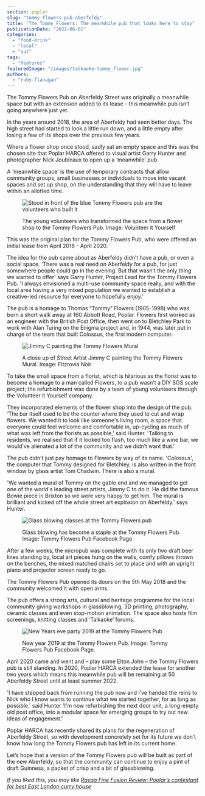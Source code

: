 ```yaml
---
section: poplar
slug: "tommy-flowers-pub-aberfeldy"
title: "The Tommy Flowers: The meanwhile pub that looks here to stay"
publicationDate: "2021-06-01"
categories: 
  - "food-drink"
  - "local"
  - "out"
tags: 
  - "features"
featuredImage: "/images/talkaoke-tommy_flower.jpg"
authors: 
  - "ruby-flanagan"
---
```


The Tommy Flowers Pub on Aberfeldy Street was originally a meanwhile space but with an extension added to its lease - this meanwhile pub isn’t going anywhere just yet.  

In the years around 2018, the area of Aberfeldy had seen better days. The high street had started to look a little run down, and a little empty after losing a few of its shops over the previous few years. 

Where a flower shop once stood, sadly sat an empty space and this was the chosen site that Poplar HARCA offered to visual artist Garry Hunter and photographer Nick Joubinaux to open up a ‘meanwhile’ pub.  
  
A ‘meanwhile space’ is the use of temporary contracts that allow community groups, small businesses or individuals to move into vacant spaces and set up shop, on the understanding that they will have to leave within an allotted time.

<figure>

![Stood in front of the blue Tommy Flowers pub are the volunteers who built it](/images/Volunteers-for-Tommy-Flowers-2-1024x683.jpg)

<figcaption>

The young volunteers who transformed the space from a flower shop to the Tommy Flowers Pub. Image: Volunteer it Yourself

</figcaption>

</figure>

This was the original plan for the Tommy Flowers Pub, who were offered an initial lease from April 2018 - April 2020.

The idea for the pub came about as Aberfeldy didn’t have a pub, or even a social space. ‘There was a real need on Aberfeldy for a pub, for just somewhere people could go in the evening. But that wasn’t the only thing we wanted to offer' says Garry Hunter, Project Lead for the Tommy Flowers Pub. 'I always envisioned a multi-use community space really, and with the local area having a very mixed population we wanted to establish a creative-led resource for everyone to hopefully enjoy.’ 

The pub is a homage to Thomas “Tommy” Flowers (1905-1998) who was born a short walk away at 160 Abbott Road, Poplar. Flowers first worked as an engineer with the British Post Office, then went on to Bletchley Park to work with Alan Turing on the Enigma project and, in 1944, was later put in charge of the team that built Colossus, the first modern computer. 

<figure>

![Jimmy C painting the Tommy Flowers Mural](/images/36340417_197027867683254_4508664149726724096_n-1024x683.jpg)

<figcaption>

A close up of Street Artist Jimmy C painting the Tommy Flowers Mural. Image: Fitzrovia Noir

</figcaption>

</figure>

To take the small space from a florist, which is hilarious as the florist was to become a homage to a man called Flowers, to a pub wasn’t a DIY SOS scale project; the refurbishment was done by a team of young volunteers through the Volunteer it Yourself company. 

They incorporated elements of the flower shop into the design of the pub. ‘The bar itself used to be the counter where they used to cut and wrap flowers. We wanted it to look like someone's living room, a space that everyone could feel welcome and comfortable in, up-cycling as much of what was left from the florists as possible,' said Hunter. 'Talking to residents, we realised that if it looked too flash, too much like a wine bar, we would’ve alienated a lot of the community and we didn’t want that.’

The pub didn’t just pay homage to Flowers by way of its name. 'Colossus', the computer that Tommy designed for Bletchley, is also written in the front window by glass artist Tom Chadwin. There is also a mural.

'We wanted a mural of Tommy on the gable end and we managed to get one of the world's leading street artists, Jimmy C to do it. He did the famous Bowie piece in Brixton so we were very happy to get him. The mural is brilliant and kicked off the whole street art explosion on Aberfeldy.’ says Hunter.

<figure>

![Glass blowing classes at the Tommy Flowers pub](/images/73537373_468125433906828_3721460493353746432_n-1024x683.jpg)

<figcaption>

Glass blowing has become a staple at the Tommy Flowers Pub. Image: Tommy Flowers Pub Facebook Page

</figcaption>

</figure>

After a few weeks, the micropub was complete with its only two draft beer lines standing by, local art pieces hung on the walls, comfy pillows thrown on the benches, the mixed matched chairs set to place and with an upright piano and projector screen ready to go. 

The Tommy Flowers Pub opened its doors on the 5th May 2018 and the community welcomed it with open arms. 

The pub offers a strong arts, cultural and heritage programme for the local community giving workshops in glassblowing, 3D printing, photography, ceramic classes and even stop-motion animation. The space also hosts film screenings, knitting classes and ‘Talkaoke’ forums. 

<figure>

![New Years eve party 2019 at the Tommy Flowers Pub](/images/81230038_500716927314345_3620108726981099520_n-1024x747.jpg)

<figcaption>

New year 2019 at the Tommy Flowers Pub. Image: Tommy Flowers Pub Facebook Page.

</figcaption>

</figure>

April 2020 came and went and – play some Elton John – the Tommy Flowers pub is still standing. In 2020, Poplar HARCA extended the lease for another two years which means this meanwhile pub will be remaining at 50 Aberfeldy Street until at least summer 2022. 

'I have stepped back from running the pub now and I’ve handed the reins to Nick who I know wants to continue what we started together, for as long as possible.' said Hunter 'I'm now refurbishing the next door unit, a long-empty old post office, into a modular space for emerging groups to try out new ideas of engagement.'

Poplar HARCA has recently shared its plans for the regeneration of Aberfeldy Street, so with development concretely set for its future we don’t know how long the Tommy Flowers pub has left in its current home. 

Let’s hope that a version of the Tommy Flowers pub will be built as part of the new Aberfeldy, so that the community can continue to enjoy a pint of draft Guinness, a packet of crisp and a bit of glassblowing. 

_If you liked this, you may like [Ravaa Fine Fusion Review: Poplar’s contestant for best East London curry house](https://poplarlondon.co.uk/ravaa-fine-fusion-restaurant-review/)_
